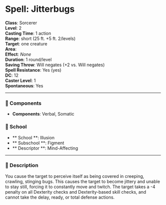 
# Spell: Jitterbugs
**Class**: Sorcerer  
**Level**: 2  
**Casting Time**: 1 action  
**Range**: short (25 ft. +5 ft. 2/levels)  
**Target**: one creature  
**Area**:   
**Effect**: _None_  
**Duration**: 1 round/level  
**Saving Throw**: Will negates (+2 vs. Will negates)  
**Spell Resistance**: Yes (yes)  
**DC**: 12  
**Caster Level**: 1  
**Spontaneous**: Yes

---

### 🔮 Components
- **Components**: Verbal, Somatic

### 🏫 School
- ** School **: Illusion
- ** Subschool **: Figment
- ** Descriptor **: Mind-Affecting
---

### 📜 Description
You cause the target to perceive itself as being covered in creeping, crawling, stinging bugs. This causes the target to become jittery and unable to stay still, forcing it to constantly move and twitch. The target takes a -4 penalty on all Dexterity checks and Dexterity-based skill checks, and cannot take the delay, ready, or total defense actions.
